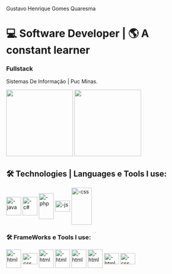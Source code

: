 Gustavo Henrique Gomes Quaresma

# 💻 Software Developer | 🌎 A constant learner
### Fullstack


Sistemas De Informação | Puc Minas.



<div>
   <img height="180em" src="https://github-readme-stats.vercel.app/api?username=QuaresmaGustavo&show_icons=true&theme=tokyonight"/>
   <img height="180em" src="https://github-readme-stats.vercel.app/api/top-langs/?username=QuaresmaGustavo&layout=compact&theme=tokyonight"/>
</div>


## 🛠️ Technologies | Languages e Tools I use:

<div>
<img align="center" alt="-java" height="50" width="40" src="https://cdn.jsdelivr.net/gh/devicons/devicon/icons/java/java-original.svg"/>
<img align="center" alt="-c#" height="50" width="40" src="https://cdn.jsdelivr.net/gh/devicons/devicon/icons/csharp/csharp-original.svg"/>
<img align="center" alt="-php" height="70" width="40" src="https://cdn.jsdelivr.net/gh/devicons/devicon/icons/php/php-plain.svg"/>
<img align="center" alt="-js" height="30" width="40" src="https://cdn.jsdelivr.net/gh/devicons/devicon/icons/javascript/javascript-original.svg"/>
<img align="center" alt="-css" height="100" width="55" src="https://cdn.jsdelivr.net/gh/devicons/devicon/icons/mysql/mysql-original-wordmark.svg" />
          
          

</div>

### 🛠️ FrameWorks e Tools I use:

<div>
<img  align="center" alt="-html" height="50" width="40" src="https://cdn.jsdelivr.net/gh/devicons/devicon/icons/spring/spring-original-wordmark.svg" />
<img align="center" alt="-css" height="30" width="40" src="https://cdn.jsdelivr.net/gh/devicons/devicon/icons/laravel/laravel-plain.svg" />
<img  align="center" alt="-html" height="50" width="40"  src="https://cdn.jsdelivr.net/gh/devicons/devicon/icons/dotnetcore/dotnetcore-original.svg" /> 
<img  align="center" alt="-html" height="50" width="40" src="https://cdn.jsdelivr.net/gh/devicons/devicon/icons/react/react-original-wordmark.svg" />          
<img align="center" alt="-html" height="50" width="40" src="https://cdn.jsdelivr.net/gh/devicons/devicon/icons/bootstrap/bootstrap-original.svg" />
<img  align="center" alt="-html" height="50" width="40" src="https://cdn.jsdelivr.net/gh/devicons/devicon/icons/jquery/jquery-original-wordmark.svg" />
<img align="center" alt="-html" height="30" width="40" src="https://cdn.jsdelivr.net/gh/devicons/devicon/icons/html5/html5-original.svg"/>
<img align="center" alt="-css" height="30" width="40" src="https://cdn.jsdelivr.net/gh/devicons/devicon/icons/git/git-original.svg" />
                    
</div>
